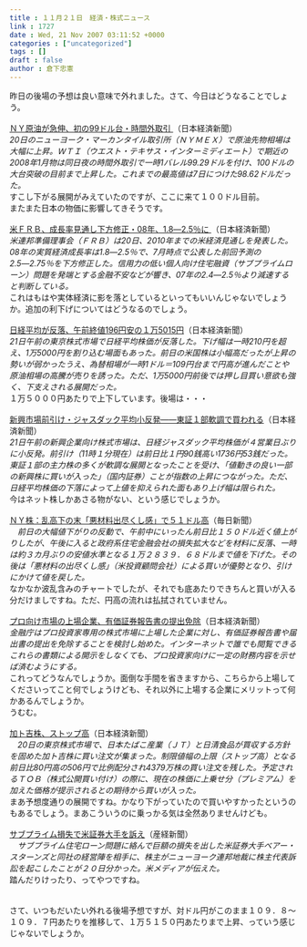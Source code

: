 ```yaml
---
title : １１月２１日　経済・株式ニュース
link : 1727
date : Wed, 21 Nov 2007 03:11:52 +0000
categories : ["uncategorized"]
tags : []
draft : false
author : 倉下忠憲
---
```


昨日の後場の予想は良い意味で外れました。さて、今日はどうなることでしょう。<BR><BR><A HREF="http://www.nikkei.co.jp/news/main/20071121AT2M2101U21112007.html" TARGET="_blank">ＮＹ原油が急伸、初の99ドル台・時間外取引 </A>（日本経済新聞）<BR><I>20日のニューヨーク・マーカンタイル取引所（ＮＹＭＥＸ）で原油先物相場は大幅に上昇。ＷＴＩ（ウエスト・テキサス・インターミディエート）で期近の2008年1月物は同日夜の時間外取引で一時1バレル99.29ドルを付け、100ドルの大台突破の目前まで上昇した。これまでの最高値は7日につけた98.62ドルだった。 </I><BR>すこし下がる展開がみえていたのですが、ここに来て１００ドル目前。<BR>またまた日本の物価に影響してきそうです。<BR><BR><A HREF="http://www.nikkei.co.jp/news/main/20071121AT2M2101721112007.html" TARGET="_blank">米ＦＲＢ、成長率見通し下方修正・08年、1.8―2.5％に </A>（日本経済新聞）<BR><I>米連邦準備理事会（ＦＲＢ）は20日、2010年までの米経済見通しを発表した。08年の実質経済成長率は1.8―2.5％で、7月時点で公表した前回予測の2.5―2.75％を下方修正した。信用力の低い個人向け住宅融資（サブプライムローン）問題を発端とする金融不安などが響き、07年の2.4―2.5％より減速すると判断している。 </I><BR>これはもはや実体経済に影を落としているといってもいいんじゃないでしょうか。追加の利下げについてはどうなるのでしょう。<BR><BR><A HREF="http://www.nikkei.co.jp/news/main/20071121AT2C2100L21112007.html" TARGET="_blank">日経平均が反落、午前終値196円安の１万5015円</A>（日本経済新聞）<BR><I>21日午前の東京株式市場で日経平均株価が反落した。下げ幅は一時210円を超え、1万5000円を割り込む場面もあった。前日の米国株は小幅高だったが上昇の勢いが弱かったうえ、為替相場が一時1ドル＝109円台まで円高が進んだことや原油相場の高騰が売りを誘った。ただ、1万5000円前後では押し目買い意欲も強く、下支えされる展開だった。 </I><BR>１万５０００円あたりで上下しています。後場は・・・<BR><BR><A HREF="http://www.nikkei.co.jp/news/market/20071121m1ds0isst121.html" TARGET="_blank">新興市場前引け・ジャスダック平均小反発――東証１部軟調で買われる</A>（日本経済新聞）<BR><I>21日午前の新興企業向け株式市場は、日経ジャスダック平均株価が４営業日ぶりに小反発。前引け（11時１分現在）は前日比１円90銭高い1736円53銭だった。東証１部の主力株の多くが軟調な展開となったことを受け、「値動きの良い一部の新興株に買いが入った」（国内証券）ことが指数の上昇につながった。ただ、日経平均株価の下落によって上値を抑えられた面もあり上げ幅は限られた。</I><BR>今はネット株しかあさる物がない、という感じでしょうか。<BR><BR><A HREF="http://mainichi.jp/life/money/news/20071121k0000e020003000c.html" TARGET="_blank">ＮＹ株：乱高下の末「悪材料出尽くし感」で５１ドル高</A>（毎日新聞）<BR><I>　前日の大幅値下がりの反動で、午前中にいったん前日比１５０ドル近く値上がりしたが、午後に入ると政府系住宅金融会社の損失拡大などを材料に反落、一時は約３カ月ぶりの安値水準となる１万２８３９．６８ドルまで値を下げた。その後は「悪材料の出尽くし感」（米投資顧問会社）による買いが優勢となり、引けにかけて値を戻した。</I><BR>なかなか波乱含みのチャートでしたが、それでも底あたりできちんと買いが入る分だけましですね。ただ、円高の流れは払拭されていません。<BR><BR><A HREF="http://www.nikkei.co.jp/news/keizai/20071121AT2C2003A20112007.html" TARGET="_blank">プロ向け市場の上場企業、有価証券報告書の提出免除</A>（日本経済新聞）<BR><I>金融庁はプロ投資家専用の株式市場に上場した企業に対し、有価証券報告書や届出書の提出を免除することを検討し始めた。インターネットで誰でも閲覧できるこれらの書類による開示をしなくても、プロ投資家向けに一定の財務内容を示せば済むようにする。</I><BR>これってどうなんでしょうか。面倒な手間を省きますから、こちらから上場してくださいってこと何でしょうけども、それ以外に上場する企業にメリットって何かあるんでしょうか。<BR>うむむ。<BR><BR><A HREF="http://www.nikkei.co.jp/news/sangyo/20071121AT1D2007Q20112007.html" TARGET="_blank">加ト吉株、ストップ高</A>（日本経済新聞）<BR><I>　20日の東京株式市場で、日本たばこ産業（ＪＴ）と日清食品が買収する方針を固めた加ト吉株に買い注文が集まった。制限値幅の上限（ストップ高）となる前日比80円高の506円で比例配分され4379万株の買い注文を残した。予定されるＴＯＢ（株式公開買い付け）の際に、現在の株価に上乗せ分（プレミアム）を加えた価格が提示されるとの期待から買いが入った。</I><BR>まあ予想度通りの展開ですね。かなり下がっていたので買いやすかったというのもあるでしょう。まあこういうのに乗っかる気は全然ありませんけども。<BR><BR><A HREF="http://sankei.jp.msn.com/world/america/071121/amr0711211130006-n1.htm" TARGET="_blank">サブプライム損失で米証券大手を訴え</A>（産経新聞）<BR><I>　サブプライム住宅ローン問題に絡んで巨額の損失を出した米証券大手ベアー・スターンズと同社の経営陣を相手に、株主がニューヨーク連邦地裁に株主代表訴訟を起こしたことが２０日分かった。米メディアが伝えた。</I><BR>踏んだりけったり、ってやつですね。<BR><BR><BR>さて、いつもだいたい外れる後場予想ですが、対ドル円がこのまま１０９．８～１０９．７円あたりを推移して、１万５１５０円あたりまで上昇、っていう感じじゃないでしょうか。<br><br>
